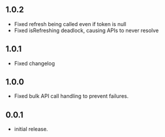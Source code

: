 ## 1.0.2

* Fixed refresh being called even if token is null
* Fixed isRefreshing deadlock, causing APIs to never resolve

## 1.0.1

* Fixed changelog

## 1.0.0

* Fixed bulk API call handling to prevent failures.

## 0.0.1

* initial release.
